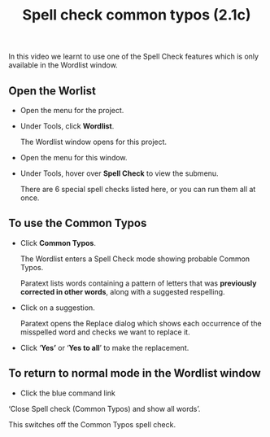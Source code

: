 ﻿---
title: Spell check common typos (2.1c)
---
In this video we learnt to use one of the Spell Check features which is only available in the Wordlist window.

## Open the Worlist

-   Open the menu for the project.
-   Under Tools, click **Wordlist**.

    The Wordlist window opens for this project.

-   Open the menu for this window.
-   Under Tools, hover over **Spell Check** to view the submenu.

    There are 6 special spell checks listed here, or you can run them all at once.

## To use the Common Typos

-   Click **Common Typos**.

    The Wordlist enters a Spell Check mode showing probable Common Typos.

    Paratext lists words containing a pattern of letters that was **previously corrected in other words**, along with a suggested respelling.

-   Click on a suggestion.

    Paratext opens the Replace dialog which shows each occurrence of the misspelled word and checks we want to replace it.

-   Click ‘**Yes’** or ‘**Yes to all**’ to make the replacement.

## To return to normal mode in the Wordlist window

-   Click the blue command link

‘Close Spell check (Common Typos) and show all words’.

This switches off the Common Typos spell check.

